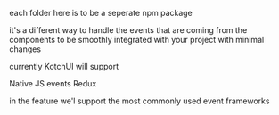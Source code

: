 each folder here is to be a seperate npm package

it's a different way to handle the events that are coming from the components
to be smoothly integrated with your project with minimal changes

currently KotchUI will support

Native JS events
Redux

in the feature we'l support the most commonly used event frameworks

